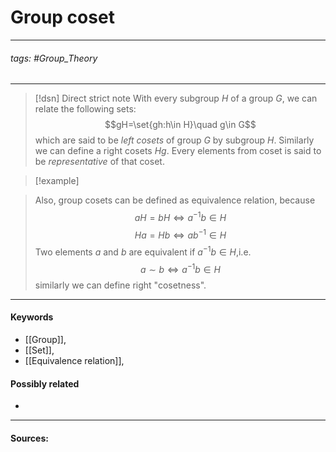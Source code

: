 # Group coset
***
###### tags: #Group_Theory  
***
>[!dsn] Direct strict note
>With every subgroup $H$ of a group $G$, we can relate the following sets:
>$$gH=\set{gh:h\in H}\quad g\in G$$
>which are said to be *left cosets* of group $G$ by subgroup $H$. Similarly we can define a right cosets $Hg$. 
>Every elements from coset is said to be *representative* of that coset.

>[!example] 
>

>Also, group cosets can be defined as equivalence relation, because
>$$aH=bH\Longleftrightarrow a^{-1}b\in H$$
>$$Ha=Hb\Longleftrightarrow ab^{-1}\in H$$
>Two elements $a$ and $b$ are equivalent if $a^{-1}b\in H$,i.e.
>$$a\sim b\Longleftrightarrow a^{-1}b\in H$$
>similarly we can define right "cosetness".

***
#### Keywords
- [[Group]],
- [[Set]],
- [[Equivalence relation]],
#### Possibly related
- 
***
#### Sources: